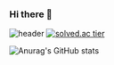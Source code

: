 ### Hi there 👋
![header](https://capsule-render.vercel.app/api?type=slice&color=gradient&text=%20jinwooPark%20%20&height=200&fontSize=100)
[![solved.ac tier](http://mazassumnida.wtf/api/v2/generate_badge?boj=pjw9195)](https://solved.ac/pjw9195)

![Anurag's GitHub stats](https://github-readme-stats.vercel.app/api?username=pjw9195&show_icons=true&theme=radical)

